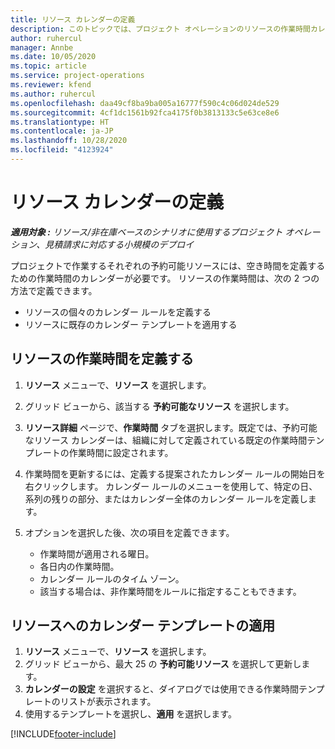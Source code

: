 ```yaml
---
title: リソース カレンダーの定義
description: このトピックでは、プロジェクト オペレーションのリソースの作業時間カレンダーを定義する方法に関する情報を提供します。
author: ruhercul
manager: Annbe
ms.date: 10/05/2020
ms.topic: article
ms.service: project-operations
ms.reviewer: kfend
ms.author: ruhercul
ms.openlocfilehash: daa49cf8ba9ba005a16777f590c4c06d024de529
ms.sourcegitcommit: 4cf1dc1561b92fca4175f0b3813133c5e63ce8e6
ms.translationtype: HT
ms.contentlocale: ja-JP
ms.lasthandoff: 10/28/2020
ms.locfileid: "4123924"
---
```

# <a name="define-resource-calendars"></a>リソース カレンダーの定義

_**適用対象 :** リソース/非在庫ベースのシナリオに使用するプロジェクト オペレーション、見積請求に対応する小規模のデプロイ_

プロジェクトで作業するそれぞれの予約可能リソースには、空き時間を定義するための作業時間のカレンダーが必要です。 リソースの作業時間は、次の 2 つの方法で定義できます。 

   - リソースの個々のカレンダー ルールを定義する
   - リソースに既存のカレンダー テンプレートを適用する

## <a name="define-a-resources-working-hours"></a>リソースの作業時間を定義する

1. **リソース** メニューで、**リソース** を選択します。
2. グリッド ビューから、該当する **予約可能なリソース** を選択します。
3. **リソース詳細** ページで、**作業時間** タブを選択します。既定では、予約可能なリソース カレンダーは、組織に対して定義されている既定の作業時間テンプレートの作業時間に設定されます。
4. 作業時間を更新するには、定義する提案されたカレンダー ルールの開始日を右クリックします。 カレンダー ルールのメニューを使用して、特定の日、系列の残りの部分、またはカレンダー全体のカレンダー ルールを定義します。
5. オプションを選択した後、次の項目を定義できます。

    - 作業時間が適用される曜日。
    - 各日内の作業時間。
    - カレンダー ルールのタイム ゾーン。
    - 該当する場合は、非作業時間をルールに指定することもできます。

## <a name="applying-a-calendar-template-to-a-resource"></a>リソースへのカレンダー テンプレートの適用

1. **リソース** メニューで、**リソース** を選択します。
2. グリッド ビューから、最大 25 の **予約可能リソース** を選択して更新します。
3. **カレンダーの設定** を選択すると、ダイアログでは使用できる作業時間テンプレートのリストが表示されます。
4. 使用するテンプレートを選択し、**適用** を選択します。


[!INCLUDE[footer-include](../includes/footer-banner.md)]